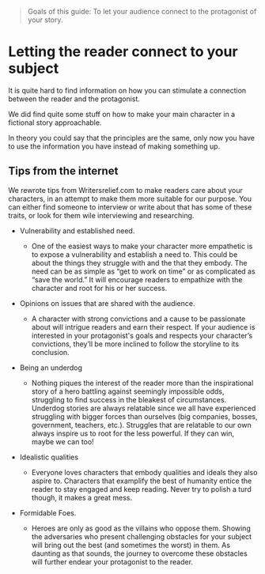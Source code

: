 > Goals of this guide: To let your audience connect to the protagonist of your story.

# Letting the reader connect to your subject

It is quite hard to find information on how you can stimulate a connection between the reader and the protagonist.

We did find quite some stuff on how to make your main character in a fictional story approachable.

In theory you could say that the principles are the same, only now you have to use the information you have instead of making something up.

## Tips from the internet

We rewrote tips from Writersrelief.com to make readers care about your characters, in an attempt to make them more suitable for our purpose. You can either find someone to interview or write about that has some of these traits, or look for them wile interviewing and researching.

* Vulnerability and established need.
  * One of the easiest ways to make your character more empathetic is to expose a vulnerability and establish a need to. This could be about the things they struggle with and the that they embody. The need can be as simple as “get to work on time” or as complicated as “save the world.” It will encourage readers to empathize with the character and root for his or her success.  

* Opinions on issues that are shared with the audience.
  * A character with strong convictions and a cause to be passionate about will intrigue readers and earn their respect. If your audience is interested in your protagonist's goals and respects your character’s convictions, they’ll be more inclined to follow the storyline to its conclusion.  

* Being an underdog
  * Nothing piques the interest of the reader more than the inspirational story of a hero battling against seemingly impossible odds, struggling to find success in the bleakest of circumstances. Underdog stories are always relatable since we all have experienced struggling with bigger forces than ourselves (big companies, bosses, government, teachers, etc.). Struggles that are relatable to our own always inspire us to root for the less powerful. If they can win, maybe we can too!  

* Idealistic qualities
  * Everyone loves characters that embody qualities and ideals they also aspire to. Characters that examplify the best of humanity entice the reader to stay engaged and keep reading. Never try to polish a turd though, it makes a great mess.  

* Formidable Foes.
  * Heroes are only as good as the villains who oppose them. Showing the adversaries who present challenging obstacles for your subject will bring out the best (and sometimes the worst) in them. As daunting as that sounds, the journey to overcome these obstacles will further endear your protagonist to the reader.
